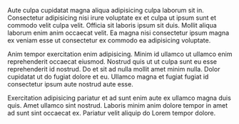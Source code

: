 Aute culpa cupidatat magna aliqua adipisicing culpa laborum sit in. Consectetur adipisicing nisi irure voluptate ex et culpa ut ipsum sunt et commodo velit culpa velit. Officia sit laboris ipsum sit duis. Mollit aliqua laborum enim anim occaecat velit. Ea magna nisi consectetur ipsum magna ex veniam esse ut consectetur ex commodo ea adipisicing voluptate.

Anim tempor exercitation enim adipisicing. Minim id ullamco ut ullamco enim reprehenderit occaecat eiusmod. Nostrud quis ut ut culpa sunt eu esse reprehenderit id nostrud. Do et sit ad nulla mollit amet minim nulla. Dolor cupidatat ut do fugiat dolore et eu. Ullamco magna et fugiat fugiat id consectetur ipsum aute nostrud aute esse.

Exercitation adipisicing pariatur et ad sunt enim aute ex ullamco magna duis quis. Amet ullamco sint nostrud. Laboris minim anim dolore tempor in amet ad sunt sint occaecat ex. Pariatur velit aliquip do Lorem tempor dolore.